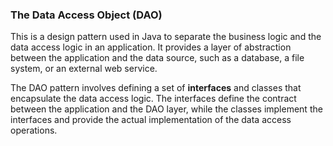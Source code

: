 ### The Data Access Object (DAO)
This is a design pattern used in Java to separate the business logic and the data access logic in an application. It provides a layer of abstraction between the application and the data source, such as a database, a file system, or an external web service.

The DAO pattern involves defining a set of **interfaces** and classes that encapsulate the data access logic. The interfaces define the contract between the application and the DAO layer, while the classes implement the interfaces and provide the actual implementation of the data access operations.